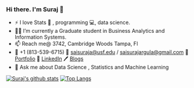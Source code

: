 ### Hi there. I'm Suraj 👋

<!--
**ARGULASAISURAJ/ARGULASAISURAJ** is a ✨ _special_ ✨ repository because its `README.md` (this file) appears on your GitHub profile.

Here are some ideas to get you started:


- 🌱 I’m currently learning ...
- 👯 I’m looking to collaborate on ...
- 🤔 I’m looking for help with ...
- 😄 Pronouns: ...
- ⚡ Fun fact: ...
-->

- :zap: I love Stats :1234: , programming :computer:, data science.
- :student: I’m currently a Graduate student in Business Analytics and Information Systems.
- :mailbox: Reach me@ 3742, Cambridge Woods Tampa, Fl
- :iphone: +1 (813-539-6715) :e-mail: saisuraja@usf.edu / saisurajargula@gmail.com :link: [Portfolio](https://argulasaisuraj.github.io/Suraj_Website/) :office: [LinkedIn](https://www.linkedin.com/in/suraj-argula/) :pen: [Blogs](https://medium.com/@saisuraj473)
- 💬 Ask me about Data Science , Statistics and Machine Learning
  
[![Suraj's github stats](https://github-readme-stats.vercel.app/api?username=ARGULASAISURAJ&count_private=true&show_icons=true&theme=radical&hide_rank=false)](https://github.com/ARGULASAISURAJ/github-readme-stats) [![Top Langs](https://github-readme-stats.vercel.app/api/top-langs/?username=ARGULASAISURAJ)](https://github.com/ARGULASAISURAJ/github-readme-stats)
